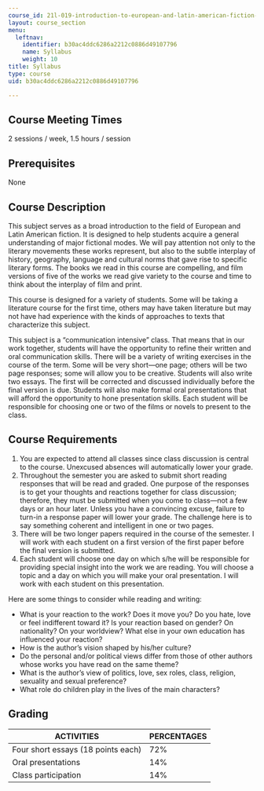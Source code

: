 ```yaml
---
course_id: 21l-019-introduction-to-european-and-latin-american-fiction-great-books-on-the-page-and-on-the-screen-spring-2017
layout: course_section
menu:
  leftnav:
    identifier: b30ac4ddc6286a2212c0886d49107796
    name: Syllabus
    weight: 10
title: Syllabus
type: course
uid: b30ac4ddc6286a2212c0886d49107796

---
```


Course Meeting Times
--------------------

2 sessions / week, 1.5 hours / session

Prerequisites
-------------

None

Course Description
------------------

This subject serves as a broad introduction to the field of European and Latin American fiction. It is designed to help students acquire a general understanding of major fictional modes. We will pay attention not only to the literary movements these works represent, but also to the subtle interplay of history, geography, language and cultural norms that gave rise to specific literary forms. The books we read in this course are compelling, and film versions of five of the works we read give variety to the course and time to think about the interplay of film and print.

This course is designed for a variety of students. Some will be taking a literature course for the first time, others may have taken literature but may not have had experience with the kinds of approaches to texts that characterize this subject.

This subject is a “communication intensive” class. That means that in our work together, students will have the opportunity to refine their written and oral communication skills. There will be a variety of writing exercises in the course of the term. Some will be very short—one page; others will be two page responses; some will allow you to be creative. Students will also write two essays. The first will be corrected and discussed individually before the final version is due. Students will also make formal oral presentations that will afford the opportunity to hone presentation skills. Each student will be responsible for choosing one or two of the films or novels to present to the class.

Course Requirements
-------------------

1.  You are expected to attend all classes since class discussion is central to the course. Unexcused absences will automatically lower your grade.
2.  Throughout the semester you are asked to submit short reading responses that will be read and graded. One purpose of the responses is to get your thoughts and reactions together for class discussion; therefore, they must be submitted when you come to class—not a few days or an hour later. Unless you have a convincing excuse, failure to turn-in a response paper will lower your grade. The challenge here is to say something coherent and intelligent in one or two pages.
3.  There will be two longer papers required in the course of the semester. I will work with each student on a first version of the first paper before the final version is submitted.
4.  Each student will choose one day on which s/he will be responsible for providing special insight into the work we are reading. You will choose a topic and a day on which you will make your oral presentation. I will work with each student on this presentation.

Here are some things to consider while reading and writing:

*   What is your reaction to the work? Does it move you? Do you hate, love or feel indifferent toward it? Is your reaction based on gender? On nationality? On your worldview? What else in your own education has influenced your reaction?
*   How is the author’s vision shaped by his/her culture?
*   Do the personal and/or political views differ from those of other authors whose works you have read on the same theme?
*   What is the author’s view of politics, love, sex roles, class, religion, sexuality and sexual preference?
*   What role do children play in the lives of the main characters?

Grading
-------

| ACTIVITIES | PERCENTAGES |
| --- | --- |
| Four short essays (18 points each) | 72% |
| Oral presentations | 14% |
| Class participation | 14%